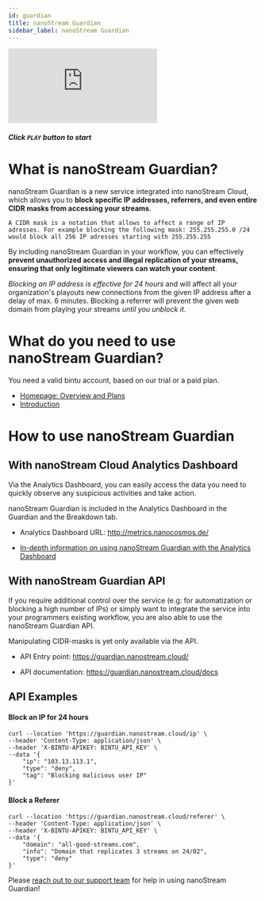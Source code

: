 ```yaml
---
id: guardian
title: nanoStream Guardian
sidebar_label: nanoStream Guardian
---
```


<div class="video-wrap">
    <div class="video-container">
        <iframe src="https://www.youtube.com/embed/hVbkifac1uo" frameborder="0" allowfullscreen></iframe>
    </div>
</div>

##### *Click `PLAY` button to start*

# What is nanoStream Guardian?

nanoStream Guardian is a new service integrated into nanoStream Cloud, which allows you to **block specific IP addresses, referrers, and even entire CIDR masks from accessing your streams**.

 `A CIDR mask is a notation that allows to affect a range of IP adresses. For example blocking the following mask: 255.255.255.0 /24 would block all 256 IP adresses starting with 255.255.255`

By including nanoStream Guardian in your workflow, you can effectively **prevent unauthorized access and illegal replication of your streams, ensuring that only legitimate viewers can watch your content**.

*Blocking an IP address is effective for 24 hours* and will affect all your organization's playouts new connections from the given IP address after a delay of max. 6 minutes. Blocking a referrer will prevent the given web domain from playing your streams *until you unblock it*.

# What do you need to use nanoStream Guardian?

You need a valid bintu account, based on our trial or a paid plan. 

* [Homepage: Overview and Plans](https://info.nanocosmos.de/)
* [Introduction](cloud_introduction)

# How to use nanoStream Guardian

## With nanoStream Cloud Analytics Dashboard

Via the Analytics Dashboard, you can easily access the data you need to quickly observe any suspicious activities and take action.

nanoStream Guardian is included in the Analytics Dashboard in the Guardian and the Breakdown tab.

- Analytics Dashboard URL: http://metrics.nanocosmos.de/

- [In-depth information on using nanoStream Guardian with the Analytics Dashboard](./analytics-guardian.md)

## With nanoStream Guardian API

If you require additional control over the service (e.g: for automatization or blocking a high number of IPs) or simply want to integrate the service into your programmers existing workflow, you are also able to use the nanoStream Guardian API.

Manipulating CIDR-masks is yet only available via the API. 

- API Entry point: https://guardian.nanostream.cloud/

- API documentation: https://guardian.nanostream.cloud/docs


## API Examples

#### Block an IP for 24 hours


```
curl --location 'https://guardian.nanostream.cloud/ip' \
--header 'Content-Type: application/json' \
--header 'X-BINTU-APIKEY: BINTU_API_KEY' \
--data '{
    "ip": "103.13.113.1",
    "type": "deny",
    "tag": "Blocking malicious user IP"
}'
```

#### Block a Referer

```
curl --location 'https://guardian.nanostream.cloud/referer' \
--header 'Content-Type: application/json' \
--header 'X-BINTU-APIKEY: BINTU_API_KEY' \
--data '{
    "domain": "all-good-streams.com",
    "info": "Domain that replicates 3 streams on 24/02",
    "type": "deny"
}'
```

Please [reach out to our support team](https://www.nanocosmos.de/support) for help in using nanoStream Guardian!
